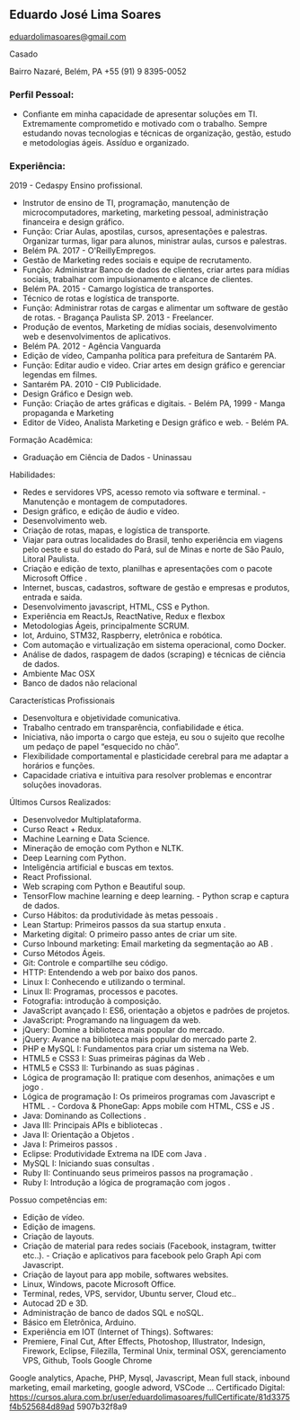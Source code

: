 ## Eduardo José Lima Soares

eduardolimasoares@gmail.com

Casado

Bairro Nazaré, Belém, PA +55 (91) 9 8395-0052

### Perfil Pessoal:
- Confiante em minha capacidade de apresentar soluções em TI. Extremamente comprometido e motivado com o trabalho. Sempre estudando novas tecnologias e técnicas de organização, gestão, estudo e metodologias ágeis. Assíduo e organizado.

### Experiência:

2019 - Cedaspy Ensino profissional.
- Instrutor de ensino de TI, programação, manutenção de microcomputadores, marketing, marketing pessoal, administração financeira e design gráfico.
- Função: Criar Aulas, apostilas, cursos, apresentações e palestras. Organizar turmas, ligar para alunos, ministrar aulas, cursos e palestras.
- Belém PA.
2017 - O'ReillyEmpregos.
- Gestão de Marketing redes sociais e equipe de recrutamento.
- Função: Administrar Banco de dados de clientes, criar artes para mídias sociais, trabalhar com impulsionamento e alcance de clientes.
- Belém PA.
2015 - Camargo logística de transportes.
- Técnico de rotas e logística de transporte.
- Função: Administrar rotas de cargas e alimentar um software de gestão de rotas. - Bragança Paulista SP.
2013 - Freelancer.
- Produção de eventos, Marketing de mídias sociais, desenvolvimento web e desenvolvimentos de aplicativos.
- Belém PA.
2012 - Agência Vanguarda
- Edição de vídeo, Campanha política para prefeitura de Santarém PA.
- Função: Editar audio e video. Criar artes em design gráfico e gerenciar legendas em filmes.
- Santarém PA.
2010 - CI9 Publicidade.
- Design Gráfico e Design web.
- Função: Criação de artes gráficas e digitais. - Belém PA,
1999 - Manga propaganda e Marketing
- Editor de Vídeo, Analista Marketing e Design gráfico e web. - Belém PA.

Formação Acadêmica:

- Graduação em Ciência de Dados - Uninassau

Habilidades:
- Redes e servidores VPS, acesso remoto via software e terminal. - Manutenção e montagem de computadores.
- Design gráfico, e edição de áudio e vídeo.
- Desenvolvimento web.
- Criação de rotas, mapas, e logística de transporte.
- Viajar para outras localidades do Brasil, tenho experiência em viagens pelo oeste e sul do estado do Pará, sul de Minas e norte de São Paulo, Litoral Paulista.
- Criação e edição de texto, planilhas e apresentações com o pacote Microsoft Office .
- Internet, buscas, cadastros, software de gestão e empresas e produtos, entrada e saida.
- Desenvolvimento javascript, HTML, CSS e Python.
- Experiência em ReactJs, ReactNative, Redux e flexbox
- Metodologias Ágeis, principalmente SCRUM.
- Iot, Arduino, STM32, Raspberry, eletrônica e robótica.
- Com automação e virtualização em sistema operacional, como Docker.
- Análise de dados, raspagem de dados (scraping) e técnicas de ciência de dados.
- Ambiente Mac OSX
- Banco de dados não relacional

Características Profissionais
- Desenvoltura e objetividade comunicativa.
- Trabalho centrado em transparência, confiabilidade e ética.
- Iniciativa, não importa o cargo que esteja, eu sou o sujeito que recolhe um pedaço de papel “esquecido no chão”.
- Flexibilidade comportamental e plasticidade cerebral para me adaptar a horários e funções.
- Capacidade criativa e intuitiva para resolver problemas e encontrar soluções inovadoras.

Últimos Cursos Realizados:
- Desenvolvedor Multiplataforma.
- Curso React + Redux.
- Machine Learning e Data Science.
- Mineração de emoção com Python e NLTK.
- Deep Learning com Python.
- Inteligência artificial e buscas em textos.
- React Profissional.
- Web scraping com Python e Beautiful soup.
- TensorFlow machine learning e deep learning. - Python scrap e captura de dados.
- Curso Hábitos: da produtividade às metas pessoais .
- Lean Startup: Primeiros passos da sua startup enxuta .
- Marketing digital: O primeiro passo antes de criar um site.
- Curso Inbound marketing: Email marketing da segmentação ao AB .
- Curso Métodos Ágeis.
- Git: Controle e compartilhe seu código.
- HTTP: Entendendo a web por baixo dos panos.
- Linux I: Conhecendo e utilizando o terminal.
- Linux II: Programas, processos e pacotes.
- Fotografia: introdução à composição.
- JavaScript avançado I: ES6, orientação a objetos e padrões de projetos.
- JavaScript: Programando na linguagem da web.
- jQuery: Domine a biblioteca mais popular do mercado.
- jQuery: Avance na biblioteca mais popular do mercado parte 2.
- PHP e MySQL I: Fundamentos para criar um sistema na Web.
- HTML5 e CSS3 I: Suas primeiras páginas da Web .
- HTML5 e CSS3 II: Turbinando as suas páginas .
- Lógica de programação II: pratique com desenhos, animações e um jogo .
- Lógica de programação I: Os primeiros programas com Javascript e HTML . - Cordova & PhoneGap: Apps mobile com HTML, CSS e JS .
- Java: Dominando as Collections .
- Java III: Principais APIs e bibliotecas .
- Java II: Orientação a Objetos .
- Java I: Primeiros passos .
- Eclipse: Produtividade Extrema na IDE com Java .
- MySQL I: Iniciando suas consultas .
- Ruby II: Continuando seus primeiros passos na programação .
- Ruby I: Introdução a lógica de programação com jogos .

Possuo competências em:
- Edição de vídeo.
- Edição de imagens.
- Criação de layouts.
- Criação de material para redes sociais (Facebook, instagram, twitter etc..). - Criação e aplicativos para facebook pelo Graph Api com Javascript.
- Criação de layout para app mobile, softwares websites.
- Linux, Windows, pacote Microsoft Office.
- Terminal, redes, VPS, servidor, Ubuntu server, Cloud etc..
- Autocad 2D e 3D.
- Administração de banco de dados SQL e noSQL.
- Básico em Eletrônica, Arduino.
- Experiência em IOT (Internet of Things).
Softwares​:
- Premiere, Final Cut, After Effects, Photoshop, Illustrator, Indesign, Firework, Eclipse, Filezilla, Terminal Unix, terminal OSX, gerenciamento VPS, Github, Tools Google Chrome

Google analytics, Apache, PHP, Mysql, Javascript, Mean full stack, inbound marketing, email marketing, google adword, VSCode ...
Certificado Digital: https://cursos.alura.com.br/user/eduardolimasoares/fullCertificate/81d3375f4b525684d89ad 5907b32f8a9
